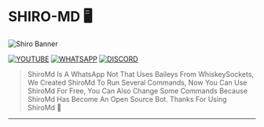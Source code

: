 # SHIRO-MD 🖥

![Shiro Banner](https://cdn.idntimes.com/content-images/duniaku/post/20220311/shiro-no-game-no-life-9695aed1e577440129040a83b76ab973.jpg)

[![YOUTUBE](https://img.shields.io/badge/YouTube-Page-red?style=flat&logo=YouTube&logoColor=red)](https://youtube.com/@IdlysGtps?si=7Fk0r4NUHwlZP-Rv)
[![WHATSAPP](https://img.shields.io/badge/WhatsApp-Group-green?style=flat&logo=WhatsApp&logoColor=green)](https://chat.whatsapp.com/HVEJWTnWaR825pK2GgSqux)
[![DISCORD](https://img.shields.io/badge/Discord-Page-darkblue)](https://discord.com/invite/XTQYDH9J)

> ShiroMd Is A WhatsApp Not That Uses Baileys From WhiskeySockets, We Created ShiroMd To Run Several Commands, Now You Can Use ShiroMd For Free, You Can Also Change Some Commands Because ShiroMd Has Become An Open Source Bot. Thanks For Using ShiroMd 🥳

----
